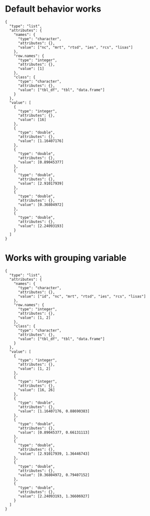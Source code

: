 # Default behavior works

    {
      "type": "list",
      "attributes": {
        "names": {
          "type": "character",
          "attributes": {},
          "value": ["nc", "mrt", "rtsd", "ies", "rcs", "lisas"]
        },
        "row.names": {
          "type": "integer",
          "attributes": {},
          "value": [1]
        },
        "class": {
          "type": "character",
          "attributes": {},
          "value": ["tbl_df", "tbl", "data.frame"]
        }
      },
      "value": [
        {
          "type": "integer",
          "attributes": {},
          "value": [16]
        },
        {
          "type": "double",
          "attributes": {},
          "value": [1.16407176]
        },
        {
          "type": "double",
          "attributes": {},
          "value": [0.89045377]
        },
        {
          "type": "double",
          "attributes": {},
          "value": [2.91017939]
        },
        {
          "type": "double",
          "attributes": {},
          "value": [0.36804972]
        },
        {
          "type": "double",
          "attributes": {},
          "value": [2.24093193]
        }
      ]
    }

# Works with grouping variable

    {
      "type": "list",
      "attributes": {
        "names": {
          "type": "character",
          "attributes": {},
          "value": ["id", "nc", "mrt", "rtsd", "ies", "rcs", "lisas"]
        },
        "row.names": {
          "type": "integer",
          "attributes": {},
          "value": [1, 2]
        },
        "class": {
          "type": "character",
          "attributes": {},
          "value": ["tbl_df", "tbl", "data.frame"]
        }
      },
      "value": [
        {
          "type": "integer",
          "attributes": {},
          "value": [1, 2]
        },
        {
          "type": "integer",
          "attributes": {},
          "value": [16, 26]
        },
        {
          "type": "double",
          "attributes": {},
          "value": [1.16407176, 0.88690383]
        },
        {
          "type": "double",
          "attributes": {},
          "value": [0.89045377, 0.66131113]
        },
        {
          "type": "double",
          "attributes": {},
          "value": [2.91017939, 1.36446743]
        },
        {
          "type": "double",
          "attributes": {},
          "value": [0.36804972, 0.79407152]
        },
        {
          "type": "double",
          "attributes": {},
          "value": [2.24093193, 1.36606927]
        }
      ]
    }

